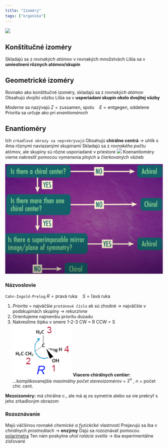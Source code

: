 ```yaml
---
title: "Izoméry"
tags: ["organika"]
---
```


![](attachments/izoméry.png)

## Konštitučné izoméry
Skladajú sa z *rovnakých atómov* v rovnakých množstvách
Líšia sa v **umiestnení rôznych atómov/skupín**

## Geometrické izoméry
Rovnako ako konštitučné izoméry, skladajú sa z *rovnakých atómov*
Obsahujú *dvojitú väzbu*
Líšia sa v **usporiadaní skupín okolo dvojitej väzby**

*Moderne* sa nazývajú $Z = \text{zussamen, spolu} \quad E = \text{entgegen, oddelene}$
Priorita sa určuje ako pri *enantioméroch*

## Enantioméry
Ich `zrkadlové obrazy sa neprekrývajú`
Obsahujú **chirálne centrá** -> uhlík s 4ma rôznymi naviazanými skupinami
Skladajú sa z *rovnakého počtu* atómov, ale skupiny sú rôzne usporiadané v priestore
![](attachments/enantioméry.png)
Koenantioméry vieme nakresliť pomocou vymenenia *plných* a *čiarkovaných* väzieb

![](attachments/enantiomery-flow-chart.png)

### Názvoslovie
`Cahn-Ingold-Prelog`
$R=\text{pravá ruka} \quad S=\text{ľavá ruka}$
1. *Priorita* = najväčšie `protónové číslo`
ak sú zhodné -> najväčšie v podskupinách skupiny -> *rekurzívne*
2. Orientujeme najmenšiu prioritu dozadu
3. Nakreslíme šípku v smere 1-2-3
CW = R
CCW = S
![](attachments/cahn-ingold-prelog.png)
**Viacero chirálnych centier:**
...komplikovanejšie
*maximálny počet stereoizomérov* = $2^n$ , n = počet chir. cent.

**Mezoizoméry:** má chirálne c., ale má aj os symetrie alebo sa vie prekryť s jeho zrkadlovým obrazom

### Rozoznávanie
Majú väčšinou rovnaké *chemické a fyzickćké* vlastnosti
Prejavujú sa iba v *chirálnych prostrediach* -> **enzýmy**
Dajú sa rozoznávať pomocou [polarimetra](https://en.wikipedia.org/wiki/Polarimeter)
Ten nám poskytne *uhol rotácie svetla* -> iba experimentálne zisťované
